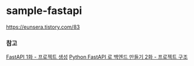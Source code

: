 # sample-fastapi
https://eunsera.tistory.com/83

### 참고
[FastAPI 1화 - 프로젝트 생성](https://dingrr.com/blog/post/fastapi-1%ED%99%94-%ED%94%84%EB%A1%9C%EC%A0%9D%ED%8A%B8-%EC%83%9D%EC%84%B1)
[Python FastAPI 로 백엔드 만들기 2화 - 프로젝트 구조](https://dingrr.com/blog/post/python-fastapi-%EB%A1%9C-%EB%B0%B1%EC%97%94%EB%93%9C-%EB%A7%8C%EB%93%A4%EA%B8%B0-2%ED%99%94-%ED%94%84%EB%A1%9C%EC%A0%9D%ED%8A%B8-%EA%B5%AC%EC%A1%B0)
